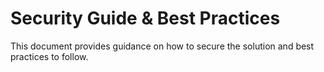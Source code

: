 # Security Guide & Best Practices

This document provides guidance on how to secure the solution and best practices to follow.
